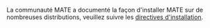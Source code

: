 <!--
.. link:
.. description:
.. tags: 
.. date: 2012-04-17 06:32:31
.. title: Installation
.. slug: install
-->

La communauté MATE a documenté la façon d'installer MATE sur de nombreuses 
distributions, veuillez suivre les [directives d'installation](http://wiki.mate-desktop.org/download).
